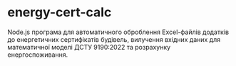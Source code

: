 # energy-cert-calc

Node.js програма для автоматичного оброблення Excel-файлів додатків до
енергетичних сертифікатів будівель, вилучення вхідних даних для математичної
моделі ДСТУ 9190:2022 та розрахунку енергоспоживання.
